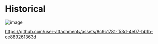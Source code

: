 # Historical

![image](https://github.com/user-attachments/assets/6159b9bf-d932-4393-a150-b97e37f30922)




https://github.com/user-attachments/assets/8c9c1781-f53d-4e07-bb1b-ce889261363d


